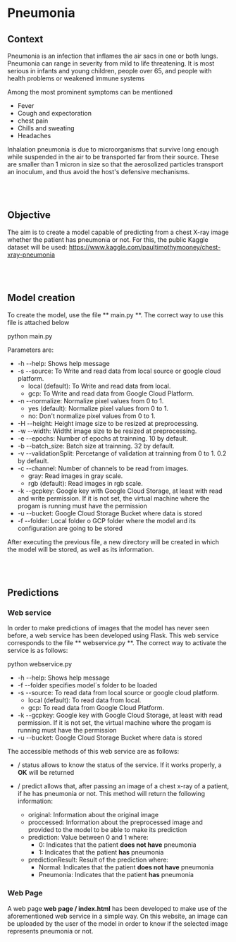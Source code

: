 # Pneumonia

## Context

Pneumonia is an infection that inflames the air sacs in one or both lungs. Pneumonia can range in severity from mild to life threatening. It is most serious in infants and young children, people over 65, and people with health problems or weakened immune systems

Among the most prominent symptoms can be mentioned

- Fever
- Cough and expectoration
- chest pain
- Chills and sweating
- Headaches

Inhalation pneumonia is due to microorganisms that survive long enough while suspended in the air to be transported far from their source. These are smaller than 1 micron in size so that the aerosolized particles transport an inoculum, and thus avoid the host's defensive mechanisms.

<br></br>
## Objective

The aim is to create a model capable of predicting from a chest X-ray image whether the patient has pneumonia or not. For this, the public Kaggle dataset will be used:  https://www.kaggle.com/paultimothymooney/chest-xray-pneumonia

<br></br>
## Model creation

To create the model, use the file ** main.py **. The correct way to use this file is attached below

python main.py

Parameters are:

  - -h --help: Shows help message
  - -s --source: To Write and read data from local source or google cloud platform.
    - local (default): To Write and read data from local. 
    - gcp: To Write and read data from Google Cloud Platform.
  - -n --normalize: Normalize pixel values from 0 to 1.
    - yes (default): Normalize pixel values from 0 to 1.
    - no: Don't normalize pixel values from 0 to 1.
  - -H --height: Height image size to be resized at preprocessing.
  - -w --width: Widtht image size to be resized at preprocessing.
  - -e --epochs: Number of epochs at trainning. 10 by default.
  - -b --batch_size: Batch size at trainning. 32 by default.
  - -v --validationSplit: Percetange of validation at trainning from 0 to 1. 0.2 by default.
  - -c --channel: Number of channels to be read from images.
    - gray: Read images in gray scale.
    - rgb (default): Read images in rgb scale.
  - -k --gcpkey: Google key with Google Cloud Storage, at least with read and write permission. If it is not set, the virtual machine where the progam is running must have the permission
  - -u --bucket: Google Cloud Storage Bucket where data is stored
  - -f --folder: Local folder o GCP folder where the model and its configuration are going to be stored

After executing the previous file, a new directory will be created in which the model will be stored, as well as its information.

<br></br>
## Predictions

### Web service

In order to make predictions of images that the model has never seen before, a web service has been developed using Flask. This web service corresponds to the file ** webservice.py **. The correct way to activate the service is as follows:

python webservice.py
  - -h --help: Shows help message
  - -f --folder specifies model´s folder to be loaded
  - -s --source: To read data from local source or google cloud platform.
    - local (default): To read data from local. 
    - gcp: To read data from Google Cloud Platform.
  - -k --gcpkey: Google key with Google Cloud Storage, at least with read permission. If it is not set, the virtual machine where the progam is running must have the permission
  - -u --bucket: Google Cloud Storage Bucket where data is stored

The accessible methods of this web service are as follows:

- / status allows to know the status of the service. If it works properly, a **OK** will be returned

- / predict allows that, after passing an image of a chest x-ray of a patient, if he has pneumonia or not. This method will return the following information:
  - original: Information about the original image
  - proccessed: Information about the preprocessed image and provided to the model to be able to make its prediction
  - prediction: Value between 0 and 1 where:
    - 0: Indicates that the patient **does not have** pneumonia
    - 1: Indicates that the patient **has** pneumonia
  - predictionResult: Result of the prediction where:
    - Normal: Indicates that the patient **does not have** pneumonia
    - Pneumonia: Indicates that the patient **has** pneumonia


### Web Page


A web page **web page / index.html** has been developed to make use of the aforementioned web service in a simple way. On this website, an image can be uploaded by the user of the model in order to know if the selected image represents pneumonia or not.
